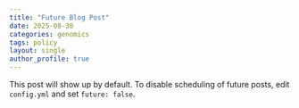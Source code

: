 ```yaml
---
title: "Future Blog Post"
date: 2025-08-30
categories: genomics
tags: policy
layout: single
author_profile: true
---
```


This post will show up by default. To disable scheduling of future posts, edit `config.yml` and set `future: false`. 


